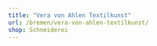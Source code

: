 ```yaml
---
title: "Vera von Ahlen Textilkunst"
url: /bremen/vera-von-ahlen-textilkunst/
shop: Schneiderei
---
```

